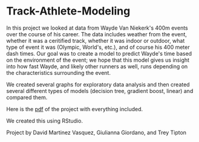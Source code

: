 # Track-Athlete-Modeling

In this project we looked at data from Wayde Van Niekerk's 400m events over the course of his career. The data includes weather from the event, whether it was a ceritified track, whether it was indoor or outdoor, what type of event it was (Olympic, World's, etc.), and of course his 400 meter dash times. Our goal was to create a model to predict Wayde's time based on the environment of the event; we hope that this model gives us insight into how fast Wayde, and likely other runners as well, runs depending on the characteristics surrounding the event.

We created several graphs for exploratory data analysis and then created several different types of models (decision tree, gradient boost, linear) and compared them.

Here is the [pdf](Track-Athlete-Modeling.pdf) of the project with everything included.

We created this using RStudio. 

Project by David Martinez Vasquez, Giulianna Giordano, and Trey Tipton